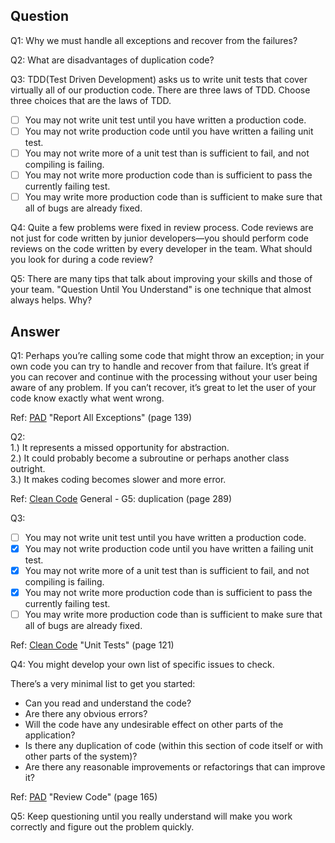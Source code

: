 Question
---
Q1: Why we must handle all exceptions and recover from the failures?

Q2: What are disadvantages of duplication code?

Q3: TDD(Test Driven Development) asks us to write unit tests that cover virtually all of our production code. There are three laws of TDD. Choose three choices that are the laws of TDD.<br>
- [ ] You may not write unit test until you have written a production code.
- [ ] You may not write production code until you have written a failing unit test.
- [ ] You may not write more of a unit test than is sufficient to fail, and not compiling is failing.
- [ ] You may not write more production code than is sufficient to pass the currently failing test.
- [ ] You may write more production code than is sufficient to make sure that all of bugs are already fixed.

Q4: Quite a few problems were fixed in review process. Code reviews are not just for code written by junior developers—you should perform code reviews on the code written by every developer in the team. What should you look for during a code review?

Q5: There are many tips that talk about improving your skills and those of your team. "Question Until You Understand" is one technique that almost always helps. Why?

Answer
---
Q1: Perhaps you’re calling some code that might throw an exception; in your own code you can try to handle and recover from that failure. It’s great if you can recover and continue with the processing without your user being aware of any problem. If you can’t recover, it’s great to let the user of your code know exactly what went wrong.

Ref: [PAD](https://github.com/mart0/Useful-materials---books-presentations-ant-etc./raw/master/Others/Practices%20of%20an%20Agile%20Developer.pdf) "Report All Exceptions" (page 139)

Q2:<br>
1.) It represents a missed opportunity for abstraction.<br>
2.) It could probably become a subroutine or perhaps another class outright.<br> 
3.) It makes coding becomes slower and more error.<br>

Ref: [Clean Code](http://www.investigatii.md/uploads/resurse/Clean_Code.pdf) General - G5: duplication (page 289)

Q3:
- [ ] You may not write unit test until you have written a production code.
- [X] You may not write production code until you have written a failing unit test.
- [X] You may not write more of a unit test than is sufficient to fail, and not compiling is failing.
- [X] You may not write more production code than is sufficient to pass the currently failing test.
- [ ] You may write more production code than is sufficient to make sure that all of bugs are already fixed.

Ref: [Clean Code](http://www.investigatii.md/uploads/resurse/Clean_Code.pdf) "Unit Tests" (page 121)

Q4: You might develop your own list of specific issues to check.

There’s a very minimal list to get you started:
- Can you read and understand the code?
- Are there any obvious errors?
- Will the code have any undesirable effect on other parts of the application?
- Is there any duplication of code (within this section of code itself or with other parts of the system)?
- Are there any reasonable improvements or refactorings that can improve it?

Ref: [PAD](https://github.com/mart0/Useful-materials---books-presentations-ant-etc./raw/master/Others/Practices%20of%20an%20Agile%20Developer.pdf) "Review Code" (page 165)

Q5: Keep questioning until you really understand will make you work correctly and figure out the problem quickly.